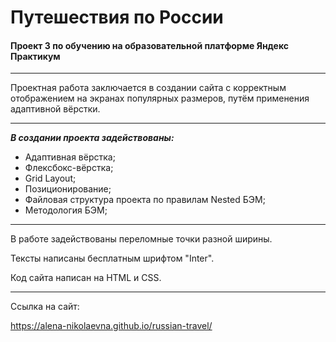 # __Путешествия по России__

 #### __Проект 3 по обучению на образовательной платформе Яндекс Практикум__
___
Проектная работа заключается в создании сайта с корректным отображением на экранах популярных размеров, путём применения адаптивной вёрстки.

___

___В создании проекта задействованы:___

+ Адаптивная вёрстка;
+ Флексбокс-вёрстка;
+ Grid Layout;
+ Позиционирование;
+ Файловая структура проекта по правилам Nested БЭМ;
+ Методология БЭМ;

___

 В работе задействованы переломные точки разной ширины.

 Тексты написаны бесплатным шрифтом "Inter".

 Код сайта написан на HTML и CSS.

 ___

 Ссылка на сайт:
 
 https://alena-nikolaevna.github.io/russian-travel/